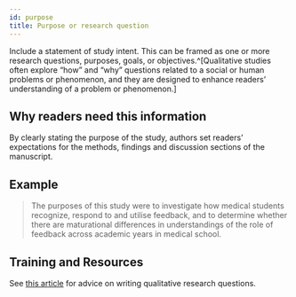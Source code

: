 ```yaml
---
id: purpose
title: Purpose or research question
---
```

Include a statement of study intent. This can be framed as one or more research questions, purposes, goals, or objectives.^[Qualitative studies often explore “how” and “why” questions related to a social or human problems or phenomenon, and they are designed to enhance readers’ understanding of a problem or phenomenon.]

## Why readers need this information

By clearly stating the purpose of the study, authors set readers’ expectations for the methods, findings and discussion sections of the manuscript.

## Example

> The purposes of this study were to investigate how medical students recognize, respond to and utilise feedback, and to determine whether there are maturational differences in understandings of the role of feedback across academic years in medical school.

## Training and Resources

See [this article](https://doi.org/10.1097/acm.0000000000001438) for advice on writing qualitative research questions.
